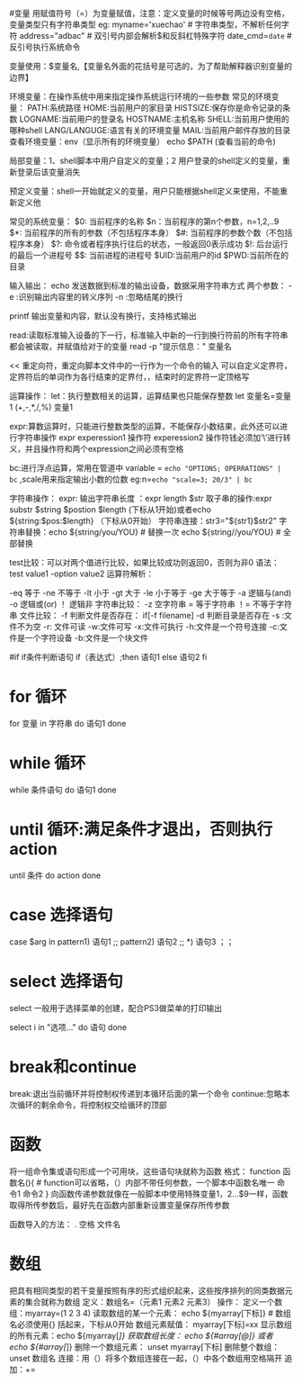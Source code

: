 #变量 
用赋值符号（=）为变量赋值，注意：定义变量的时候等号两边没有空格，变量类型只有字符串类型
eg:
myname='xuechao' # 字符串类型，不解析任何字符
address="adbac" # 双引号内部会解析$和反斜杠特殊字符
date_cmd=`date` # 反引号执行系统命令

变量使用：$变量名,【变量名外面的花括号是可选的，为了帮助解释器识别变量的边界】



环境变量：在操作系统中用来指定操作系统运行环境的一些参数
常见的环境变量：
PATH:系统路径
HOME:当前用户的家目录
HISTSIZE:保存你是命令记录的条数
LOGNAME:当前用户的登录名
HOSTNAME:主机名称
SHELL:当前用户使用的哪种shell
LANG/LANGUGE:语言有关的环境变量
MAIL:当前用户邮件存放的目录
查看环境变量：env（显示所有的环境变量）
echo $PATH (查看当前的命令)

局部变量：1、shell脚本中用户自定义的变量；2 用户登录的shell定义的变量，重新登录后该变量消失

预定义变量：shell一开始就定义的变量，用户只能根据shell定义来使用，不能重新定义他


常见的系统变量：
$0: 当前程序的名称
$n：当前程序的第n个参数，n=1,2,..9
$*: 当前程序的所有的参数（不包括程序本身）
$#: 当前程序的参数个数（不包括程序本身）
$?: 命令或者程序执行往后的状态，一般返回0表示成功
$!: 后台运行的最后一个进程号
$$: 当前进程的进程号
$UID:当前用户的id
$PWD:当前所在的目录

输入输出：
echo 发送数据到标准的输出设备，数据采用字符串方式
两个参数： -e :识别输出内容里的转义序列
-n :忽略结尾的换行

printf 输出变量和内容，默认没有换行，支持格式输出


read:读取标准输入设备的下一行，标准输入中新的一行到换行符前的所有字符串都会被读取，并赋值给对于的变量
read -p "提示信息：" 变量名

<< 重定向符，重定向脚本文件中的一行作为一个命令的输入
可以自定义定界符，定界符后的单词作为各行结束的定界付，，结束时的定界符一定顶格写

运算操作：
let：执行整数相关的运算，运算结果也只能保存整数
let 变量名=变量1 (+,-,*,/,%) 变量1

expr:算数运算时，只能进行整数类型的运算，不能保存小数结果，此外还可以进行字符串操作
expr experession1 操作符 experession2
操作符钱必须加‘\’进行转义，并且操作符和两个expression之间必须有空格

bc:进行浮点运算，常用在管道中
variable = `echo "OPTIONS; OPERRATIONS" | bc` ,scale用来指定输出小数的位数
eg:n=`echo "scale=3; 20/3" | bc`

字符串操作：
expr: 输出字符串长度 ：expr length $str
取子串的操作:expr substr $string $postion $length (下标从1开始)或者echo ${string:$pos:$length} （下标从0开始）
字符串连接：str3="${str1}$str2"
字符串替换：echo ${string/you/YOU} # 替换一次
echo ${string//you/YOU} # 全部替换

test比较：可以对两个值进行比较，如果比较成功则返回0，否则为非0
语法：test value1 -option value2
运算符解析：

-eq 等于
-ne 不等于
-lt 小于
-gt 大于
-le 小于等于
-ge 大于等于
-a 逻辑与(and)
-o 逻辑或(or)
！ 逻辑非
字符串比较：
-z 空字符串
= 等于字符串
！= 不等于字符串
文件比较：
-f 判断文件是否存在： if[-f filename]
-d 判断目录是否存在
-s :文件不为空
-r: 文件可读
-w:文件可写
-x:文件可执行
-h:文件是一个符号连接
-c:文件是一个字符设备
-b:文件是一个块文件





#if
if条件判断语句
if（表达式）;then
	语句1
else
	语句2
fi



# for 循环

for 变量 in 字符串
	do
		语句1
	done

# while 循环
while 条件语句
do 
	语句1
done

# until 循环:满足条件才退出，否则执行action
until 条件
do 
	action
done

# case 选择语句
case $arg in
	pattern1)
	语句1
	;;
	pattern2)
	语句2
	;;
	*)
	语句3
	；；

# select 选择语句
select 一般用于选择菜单的创建，配合PS3做菜单的打印输出

select i in "选项..."
do
	语句
done

# break和continue
break:退出当前循环并将控制权传递到本循环后面的第一个命令
continue:忽略本次循环的剩余命令，将控制权交给循环的顶部

# 函数
将一组命令集或语句形成一个可用块，这些语句块就称为函数
格式：
function 函数名(){ # function可以省略，（）内部不带任何参数，一个脚本中函数名唯一
	命令1
	命令2
}
向函数传递参数就像在一般脚本中使用特殊变量$1，$2...$9一样，函数取得所传参数后，最好先在函数内部重新设置变量保存所传参数

函数导入的方法： . 空格 文件名

# 数组
把具有相同类型的若干变量按照有序的形式组织起来，这些按序排列的同类数据元素的集合就称为数组
定义：数组名=（元素1 元素2 元素3）
操作：
定义一个数组：myarray=(1 2 3 4)
读取数组的某一个元素： echo ${myarray[下标]} # 数组名必须使用{} 括起来，下标从0开始
数组元素赋值： myarray[下标]=xx
显示数组的所有元素：echo ${myarray[*]}
获取数组长度： echo ${#array[@]} 或者 echo ${#array[*]}
删除一个数组元素： unset myarray[下标]
删除整个数组：unset 数组名
连接：用（）将多个数组连接在一起，（）中各个数组用空格隔开
追加：+=